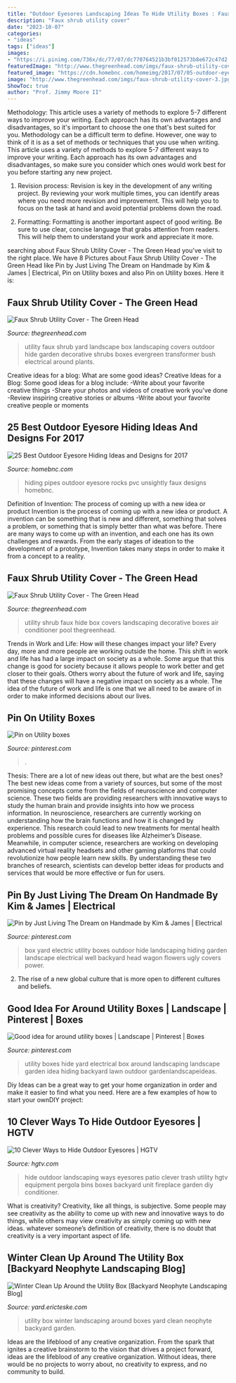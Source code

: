 ```yaml
---
title: "Outdoor Eyesores Landscaping Ideas To Hide Utility Boxes : Faux Shrub Utility Cover"
description: "Faux shrub utility cover"
date: "2023-10-07"
categories:
- "ideas"
tags: ["ideas"]
images:
- "https://i.pinimg.com/736x/dc/77/07/dc770764521b3bf012573b8e672c47d2.jpg"
featuredImage: "http://www.thegreenhead.com/imgs/faux-shrub-utility-cover-3.jpg"
featured_image: "https://cdn.homebnc.com/homeimg/2017/07/05-outdoor-eyesore-hiding-ideas-homebnc.jpg"
image: "http://www.thegreenhead.com/imgs/faux-shrub-utility-cover-3.jpg"
ShowToc: true
author: "Prof. Jimmy Moore II"
---
```



Methodology: This article uses a variety of methods to explore 5-7 different ways to improve your writing. Each approach has its own advantages and disadvantages, so it's important to choose the one that's best suited for you.
Methodology can be a difficult term to define. However, one way to think of it is as a set of methods or techniques that you use when writing. This article uses a variety of methods to explore 5-7 different ways to improve your writing. Each approach has its own advantages and disadvantages, so make sure you consider which ones would work best for you before starting any new project.
1) Revision process: Revision is key in the development of any writing project. By reviewing your work multiple times, you can identify areas where you need more revision and improvement. This will help you to focus on the task at hand and avoid potential problems down the road.

2) Formatting: Formatting is another important aspect of good writing. Be sure to use clear, concise language that grabs attention from readers. This will help them to understand your work and appreciate it more.

	

		
searching about Faux Shrub Utility Cover - The Green Head you've visit to the right place. We have 8 Pictures about Faux Shrub Utility Cover - The Green Head like Pin by Just Living The Dream on Handmade by Kim &amp; James | Electrical, Pin on Utility boxes and also Pin on Utility boxes. Here it is:
		
    
## Faux Shrub Utility Cover - The Green Head

<img loading=lazy src="http://www.thegreenhead.com/imgs/faux-shrub-utility-cover-3.jpg" onerror="this.onerror=null;this.src='https://tse4.mm.bing.net/th?id=OIP.iGxBoiRLm90s5LOC2vggmAHaKy&amp;pid=15.1';" alt="Faux Shrub Utility Cover - The Green Head">

_Source: thegreenhead.com_

>utility faux shrub yard landscape box landscaping covers outdoor hide garden decorative shrubs boxes evergreen transformer bush electrical around plants. 

	

Creative ideas for a blog: What are some good ideas?
Creative Ideas for a Blog:
Some good ideas for a blog include: 
-Write about your favorite creative things 
-Share your photos and videos of creative work you’ve done 
-Review inspiring creative stories or albums 
-Write about your favorite creative people or moments

    
## 25 Best Outdoor Eyesore Hiding Ideas And Designs For 2017

<img loading=lazy src="https://cdn.homebnc.com/homeimg/2017/07/05-outdoor-eyesore-hiding-ideas-homebnc.jpg" onerror="this.onerror=null;this.src='https://tse1.mm.bing.net/th?id=OIP.HMb8ZFJtTZATuR0ImvtBbwHaQK&amp;pid=15.1';" alt="25 Best Outdoor Eyesore Hiding Ideas and Designs for 2017">

_Source: homebnc.com_

>hiding pipes outdoor eyesore rocks pvc unsightly faux designs homebnc. 

	

Definition of Invention: The process of coming up with a new idea or product
Invention is the process of coming up with a new idea or product. A invention can be something that is new and different, something that solves a problem, or something that is simply better than what was before. There are many ways to come up with an invention, and each one has its own challenges and rewards. From the early stages of ideation to the development of a prototype, Invention takes many steps in order to make it from a concept to a reality.

    
## Faux Shrub Utility Cover - The Green Head

<img loading=lazy src="http://www.thegreenhead.com/imgs/faux-shrub-utility-cover-1.jpg" onerror="this.onerror=null;this.src='https://tse3.mm.bing.net/th?id=OIP.s36zPlc3T_SOi8aQv-PtEwHaLF&amp;pid=15.1';" alt="Faux Shrub Utility Cover - The Green Head">

_Source: thegreenhead.com_

>utility shrub faux hide box covers landscaping decorative boxes air conditioner pool thegreenhead. 

	

Trends in Work and Life: How will these changes impact your life?
Every day, more and more people are working outside the home. This shift in work and life has had a large impact on society as a whole. Some argue that this change is good for society because it allows people to work better and get closer to their goals. Others worry about the future of work and life, saying that these changes will have a negative impact on society as a whole. The idea of the future of work and life is one that we all need to be aware of in order to make informed decisions about our lives.

    
## Pin On Utility Boxes

<img loading=lazy src="https://i.pinimg.com/736x/dc/77/07/dc770764521b3bf012573b8e672c47d2.jpg" onerror="this.onerror=null;this.src='https://tse2.mm.bing.net/th?id=OIP.iiJC2E2vqEtzi3tJKpaKyAHaGJ&amp;pid=15.1';" alt="Pin on Utility boxes">

_Source: pinterest.com_

>. 

	

Thesis: There are a lot of new ideas out there, but what are the best ones?
The best new ideas come from a variety of sources, but some of the most promising concepts come from the fields of neuroscience and computer science. These two fields are providing researchers with innovative ways to study the human brain and provide insights into how we process information. In neuroscience, researchers are currently working on understanding how the brain functions and how it is changed by experience. This research could lead to new treatments for mental health problems and possible cures for diseases like Alzheimer’s Disease. Meanwhile, in computer science, researchers are working on developing advanced virtual reality headsets and other gaming platforms that could revolutionize how people learn new skills. By understanding these two branches of research, scientists can develop better ideas for products and services that would be more effective or fun for users.

    
## Pin By Just Living The Dream On Handmade By Kim &amp; James | Electrical

<img loading=lazy src="https://i.pinimg.com/originals/7a/10/89/7a1089f9650044e1bf84302f34e3630c.jpg" onerror="this.onerror=null;this.src='https://tse3.mm.bing.net/th?id=OIP.1i9gGTiEhsJU2KG-PxMaDwHaFj&amp;pid=15.1';" alt="Pin by Just Living The Dream on Handmade by Kim &amp; James | Electrical">

_Source: pinterest.com_

>box yard electric utility boxes outdoor hide landscaping hiding garden landscape electrical well backyard head wagon flowers ugly covers power. 

	

2. The rise of a new global culture that is more open to different cultures and beliefs. 

    
## Good Idea For Around Utility Boxes | Landscape | Pinterest | Boxes

<img loading=lazy src="https://s-media-cache-ak0.pinimg.com/736x/0e/ff/15/0eff15097770044f2108bc171c09d04d.jpg" onerror="this.onerror=null;this.src='https://tse3.mm.bing.net/th?id=OIP.iRoIoQMjVNHFLizyO1F-BQHaFS&amp;pid=15.1';" alt="Good idea for around utility boxes | Landscape | Pinterest | Boxes">

_Source: pinterest.com_

>utility boxes hide yard electrical box around landscaping landscape garden idea hiding backyard lawn outdoor gardenlandscapeideas. 

	

Diy Ideas can be a great way to get your home organization in order and make it easier to find what you need. Here are a few examples of how to start your ownDIY project: 

    
## 10 Clever Ways To Hide Outdoor Eyesores | HGTV

<img loading=lazy src="https://hgtvhome.sndimg.com/content/dam/images/hgtv/fullset/2017/2/17/2/Orig-King-Landscaping_patio-fireplace-and-pergola.jpg.rend.hgtvcom.966.725.suffix/1487346713658.jpeg" onerror="this.onerror=null;this.src='https://tse2.mm.bing.net/th?id=OIP.xMQi2ytVMZVS9lBOSEADfgHaFj&amp;pid=15.1';" alt="10 Clever Ways to Hide Outdoor Eyesores | HGTV">

_Source: hgtv.com_

>hide outdoor landscaping ways eyesores patio clever trash utility hgtv equipment pergola bins boxes backyard unit fireplace garden diy conditioner. 

	

What is creativity?
Creativity, like all things, is subjective. Some people may see creativity as the ability to come up with new and innovative ways to do things, while others may view creativity as simply coming up with new ideas. whatever someone’s definition of creativity, there is no doubt that creativity is a very important aspect of life.

    
## Winter Clean Up Around The Utility Box [Backyard Neophyte Landscaping Blog]

<img loading=lazy src="http://4.bp.blogspot.com/-gkzw6pXI7Sw/WGa8B-08t6I/AAAAAAAAJS0/KLTxIrr2akkn1weyUmmAUykl91LQR7aGQCK4B/s1600/winter%2Bclean%2Bup%2Butility%2Bbox.JPG" onerror="this.onerror=null;this.src='https://tse2.mm.bing.net/th?id=OIP.d6MT8h81WvuBfLxfgkkh6QHaFj&amp;pid=15.1';" alt="Winter Clean Up Around the Utility Box [Backyard Neophyte Landscaping Blog]">

_Source: yard.ericteske.com_

>utility box winter landscaping around boxes yard clean neophyte backyard garden. 

	

Ideas are the lifeblood of any creative organization. From the spark that ignites a creative brainstorm to the vision that drives a project forward, ideas are the lifeblood of any creative organization. Without ideas, there would be no projects to worry about, no creativity to express, and no community to build.

